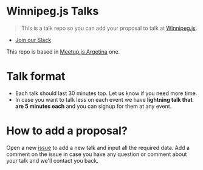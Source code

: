 # Winnipeg.js Talks

> This is a talk repo so you can add your proposal to talk at [Winnipeg.js](https://winnipeg-js.herokuapp.com).
* [Join our Slack](slack.winnipegjs.org)

This repo is based in [Meetup.js Argetina](https://github.com/meetupjs-ar/charlas) one.

# Talk format

* Each talk should last 30 minutes top. Let us know if you need more time.
* In case you want to talk less on each event we have **lightning talk that are 5 minutes each** and you can signup for them at any event.

# How to add a proposal?
Open a new [issue](https://github.com/Winnipegjs/talks/issues/new) to add a new talk and input all the required data.
Add a comment on the issue in case you have any question or comment about your talk and we'll contact you back.
